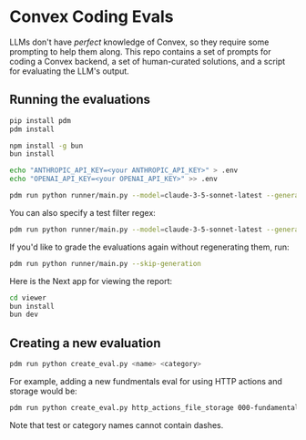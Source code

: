 # Convex Coding Evals

LLMs don't have _perfect_ knowledge of Convex, so they require some prompting
to help them along. This repo contains a set of prompts for coding a Convex
backend, a set of human-curated solutions, and a script for evaluating the
LLM's output.

## Running the evaluations

```bash
pip install pdm
pdm install

npm install -g bun
bun install

echo "ANTHROPIC_API_KEY=<your ANTHROPIC_API_KEY>" > .env
echo "OPENAI_API_KEY=<your OPENAI_API_KEY>" >> .env

pdm run python runner/main.py --model=claude-3-5-sonnet-latest --generate-concurrency=1
```

You can also specify a test filter regex:
```bash
pdm run python runner/main.py --model=claude-3-5-sonnet-latest --generate-concurrency=1 --test-filter='.*data_modeling.*'
```

If you'd like to grade the evaluations again without regenerating them, run:

```bash
pdm run python runner/main.py --skip-generation
```

Here is the Next app for viewing the report:

```bash
cd viewer
bun install
bun dev
```

## Creating a new evaluation

```bash
pdm run python create_eval.py <name> <category>
```

For example, adding a new fundmentals eval for using HTTP actions and storage would be:

```bash
pdm run python create_eval.py http_actions_file_storage 000-fundamentals
```

Note that test or category names cannot contain dashes.

